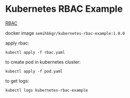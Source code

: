 # Kubernetes RBAC Example

[RBAC](./rbac.yaml)

docker image `semihbkgr/kubernetes-rbac-example:1.0.0`

apply rbac:

```shell
kubectl apply -f rbac.yaml
```

to create pod in kubernetes cluster:

```shell
kubectl apply -f pod.yaml
```

to get logs:

```shell
kubectl logs kubernetes-rbac-example
```
